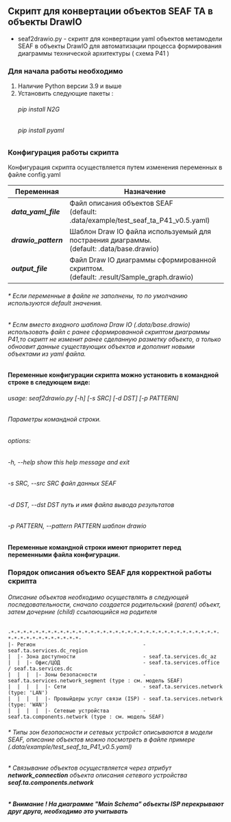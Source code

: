 ## Скрипт для конвертации объектов SEAF TA в объекты DrawIO 

 - seaf2drawio.py  - скрипт для конвертации yaml объектов метамодели SEAF в объекты DrawIO для автоматизации процесса 
                     формирования диаграммы технической архитектуры ( схема Р41 )

### Для начала работы необходимо 

 1. Наличие Python версии 3.9 и выше
 2. Установить следующие пакеты : 
     ###### pip install N2G
     ###### pip install pyaml
 
### Конфигурация работы скрипта  
  Конфигурация скрипта осуществляется путем изменения переменных в файле config.yaml
  
| Переменная           | Назначение                                                                                     |
|----------------------|------------------------------------------------------------------------------------------------|
| ***data_yaml_file*** | Файл описания объектов SEAF <br/>(default: .data/example/test_seaf_ta_P41_v0.5.yaml)           |
| ***drawio_pattern*** | Шаблон Draw IO  файла используемый для постраения диаграммы.<br/>(default: .data/base.drawio)  | 
| ***output_file***    | Файл Draw IO диаграммы сформированной скриптом.<br/>(default: .result/Sample_graph.drawio)     |

###### * Если переменные в файле не заполнены, то по умолчанию используются default значения.
###### * Еслм вместо входного шаблона Draw IO (.data/base.drawio) использовать файл с ранее сформированной скриптом диаграммы Р41,то скрипт не изменит ранее сделанную разметку объекто, а только обноовит данные существующих объектов и дополнит новыми объектами из yaml файла.

#### Переменные конфигурации скрипта можно установить в командной строке в следующем виде:

###### usage: seaf2drawio.py [-h] [-s SRC] [-d DST] [-p PATTERN]

###### Параметры командной строки.

###### options:
######  -h, --help            show this help message and exit
######  -s SRC, --src SRC     файл данных SEAF
######  -d DST, --dst DST     путь и имя файла вывода результатов
######  -p PATTERN, --pattern PATTERN шаблон drawio

#### Переменные командной строки имеют приоритет перед переменными файла конфигурации.

### Порядок описания объекто SEAF для корректной работы скрипта

###### Описание объектов необходимо осуществлять в следующей последовательности, сначало создается родительский (parent) объект, затем дочерние (child) ссылающийся на родителя
    -*-*-*-*-*-*-*-*-*-*-*-*-*-*-*-*-*-*-*-*-*-*-*-*-*-*-*-*-*-*-*-*-*-*-*-*-*-*-*-*-*-*-*-*-*-*-
    |- Регион                                   - seaf.ta.services.dc_region
    |  |- Зона доступности                      - seaf.ta.services.dc_az
    |  |  |- Офис/ЦОД                           - seaf.ta.services.office / seaf.ta.services.dc
    |  |  |  |- Зоны безопасности               - seaf.ta.services.network_segment (type : см. модель SEAF)
    |  |  |  |  |- Сети                         - seaf.ta.services.network (type: 'LAN')
    |  |  |  |  |- Провыйдеры услуг связи (ISP) - seaf.ta.services.network (type: 'WAN')
    |  |  |  |  |- Сетевые устройства           - seaf.ta.components.network (type : см. модель SEAF)

######  * Типы зон безопасности и сетевых устройст описываются в модели SEAF, описание объектов можно посмотреть в файле примере (.data/example/test_seaf_ta_P41_v0.5.yaml)

###### * Связывание объектов осуществляется через атрибут ***network_connection*** объекта описания сетевого устройства ***seaf.ta.components.network***

##### * Внимание ! На диаграмме "Main Schema" объекты ISP  перекрывают друг друга, необходимо это учитывать